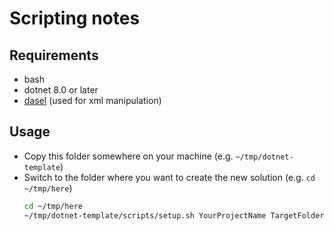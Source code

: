 # Scripting notes

## Requirements

- bash
- dotnet 8.0 or later
- [dasel](https://github.com/TomWright/dasel) (used for xml manipulation)

## Usage

- Copy this folder somewhere on your machine (e.g. `~/tmp/dotnet-template`)
- Switch to the folder where you want to create the new solution (e.g. `cd ~/tmp/here`)
  ```sh
  cd ~/tmp/here
  ~/tmp/dotnet-template/scripts/setup.sh YourProjectName TargetFolderName
  ```
